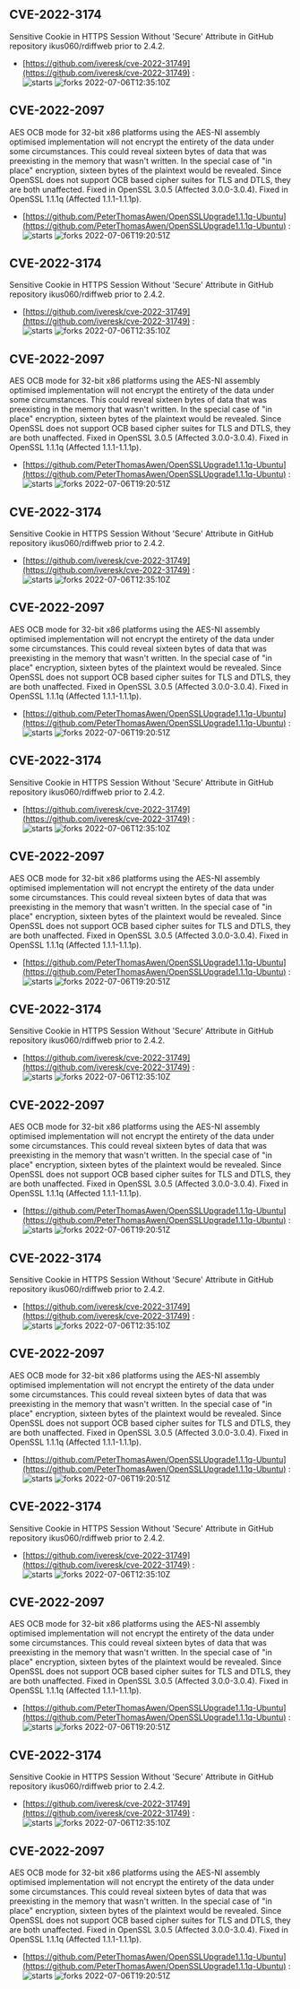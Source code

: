 ## CVE-2022-3174
 Sensitive Cookie in HTTPS Session Without 'Secure' Attribute in GitHub repository ikus060/rdiffweb prior to 2.4.2.

- [https://github.com/iveresk/cve-2022-31749](https://github.com/iveresk/cve-2022-31749) :  
![starts](https://img.shields.io/github/stars/iveresk/cve-2022-31749.svg) 
![forks](https://img.shields.io/github/forks/iveresk/cve-2022-31749.svg) 
2022-07-06T12:35:10Z

## CVE-2022-2097
 AES OCB mode for 32-bit x86 platforms using the AES-NI assembly optimised implementation will not encrypt the entirety of the data under some circumstances. This could reveal sixteen bytes of data that was preexisting in the memory that wasn't written. In the special case of "in place" encryption, sixteen bytes of the plaintext would be revealed. Since OpenSSL does not support OCB based cipher suites for TLS and DTLS, they are both unaffected. Fixed in OpenSSL 3.0.5 (Affected 3.0.0-3.0.4). Fixed in OpenSSL 1.1.1q (Affected 1.1.1-1.1.1p).

- [https://github.com/PeterThomasAwen/OpenSSLUpgrade1.1.1q-Ubuntu](https://github.com/PeterThomasAwen/OpenSSLUpgrade1.1.1q-Ubuntu) :  
![starts](https://img.shields.io/github/stars/PeterThomasAwen/OpenSSLUpgrade1.1.1q-Ubuntu.svg) 
![forks](https://img.shields.io/github/forks/PeterThomasAwen/OpenSSLUpgrade1.1.1q-Ubuntu.svg) 
2022-07-06T19:20:51Z

## CVE-2022-3174
 Sensitive Cookie in HTTPS Session Without 'Secure' Attribute in GitHub repository ikus060/rdiffweb prior to 2.4.2.

- [https://github.com/iveresk/cve-2022-31749](https://github.com/iveresk/cve-2022-31749) :  
![starts](https://img.shields.io/github/stars/iveresk/cve-2022-31749.svg) 
![forks](https://img.shields.io/github/forks/iveresk/cve-2022-31749.svg) 
2022-07-06T12:35:10Z

## CVE-2022-2097
 AES OCB mode for 32-bit x86 platforms using the AES-NI assembly optimised implementation will not encrypt the entirety of the data under some circumstances. This could reveal sixteen bytes of data that was preexisting in the memory that wasn't written. In the special case of "in place" encryption, sixteen bytes of the plaintext would be revealed. Since OpenSSL does not support OCB based cipher suites for TLS and DTLS, they are both unaffected. Fixed in OpenSSL 3.0.5 (Affected 3.0.0-3.0.4). Fixed in OpenSSL 1.1.1q (Affected 1.1.1-1.1.1p).

- [https://github.com/PeterThomasAwen/OpenSSLUpgrade1.1.1q-Ubuntu](https://github.com/PeterThomasAwen/OpenSSLUpgrade1.1.1q-Ubuntu) :  
![starts](https://img.shields.io/github/stars/PeterThomasAwen/OpenSSLUpgrade1.1.1q-Ubuntu.svg) 
![forks](https://img.shields.io/github/forks/PeterThomasAwen/OpenSSLUpgrade1.1.1q-Ubuntu.svg) 
2022-07-06T19:20:51Z

## CVE-2022-3174
 Sensitive Cookie in HTTPS Session Without 'Secure' Attribute in GitHub repository ikus060/rdiffweb prior to 2.4.2.

- [https://github.com/iveresk/cve-2022-31749](https://github.com/iveresk/cve-2022-31749) :  
![starts](https://img.shields.io/github/stars/iveresk/cve-2022-31749.svg) 
![forks](https://img.shields.io/github/forks/iveresk/cve-2022-31749.svg) 
2022-07-06T12:35:10Z

## CVE-2022-2097
 AES OCB mode for 32-bit x86 platforms using the AES-NI assembly optimised implementation will not encrypt the entirety of the data under some circumstances. This could reveal sixteen bytes of data that was preexisting in the memory that wasn't written. In the special case of "in place" encryption, sixteen bytes of the plaintext would be revealed. Since OpenSSL does not support OCB based cipher suites for TLS and DTLS, they are both unaffected. Fixed in OpenSSL 3.0.5 (Affected 3.0.0-3.0.4). Fixed in OpenSSL 1.1.1q (Affected 1.1.1-1.1.1p).

- [https://github.com/PeterThomasAwen/OpenSSLUpgrade1.1.1q-Ubuntu](https://github.com/PeterThomasAwen/OpenSSLUpgrade1.1.1q-Ubuntu) :  
![starts](https://img.shields.io/github/stars/PeterThomasAwen/OpenSSLUpgrade1.1.1q-Ubuntu.svg) 
![forks](https://img.shields.io/github/forks/PeterThomasAwen/OpenSSLUpgrade1.1.1q-Ubuntu.svg) 
2022-07-06T19:20:51Z

## CVE-2022-3174
 Sensitive Cookie in HTTPS Session Without 'Secure' Attribute in GitHub repository ikus060/rdiffweb prior to 2.4.2.

- [https://github.com/iveresk/cve-2022-31749](https://github.com/iveresk/cve-2022-31749) :  
![starts](https://img.shields.io/github/stars/iveresk/cve-2022-31749.svg) 
![forks](https://img.shields.io/github/forks/iveresk/cve-2022-31749.svg) 
2022-07-06T12:35:10Z

## CVE-2022-2097
 AES OCB mode for 32-bit x86 platforms using the AES-NI assembly optimised implementation will not encrypt the entirety of the data under some circumstances. This could reveal sixteen bytes of data that was preexisting in the memory that wasn't written. In the special case of "in place" encryption, sixteen bytes of the plaintext would be revealed. Since OpenSSL does not support OCB based cipher suites for TLS and DTLS, they are both unaffected. Fixed in OpenSSL 3.0.5 (Affected 3.0.0-3.0.4). Fixed in OpenSSL 1.1.1q (Affected 1.1.1-1.1.1p).

- [https://github.com/PeterThomasAwen/OpenSSLUpgrade1.1.1q-Ubuntu](https://github.com/PeterThomasAwen/OpenSSLUpgrade1.1.1q-Ubuntu) :  
![starts](https://img.shields.io/github/stars/PeterThomasAwen/OpenSSLUpgrade1.1.1q-Ubuntu.svg) 
![forks](https://img.shields.io/github/forks/PeterThomasAwen/OpenSSLUpgrade1.1.1q-Ubuntu.svg) 
2022-07-06T19:20:51Z

## CVE-2022-3174
 Sensitive Cookie in HTTPS Session Without 'Secure' Attribute in GitHub repository ikus060/rdiffweb prior to 2.4.2.

- [https://github.com/iveresk/cve-2022-31749](https://github.com/iveresk/cve-2022-31749) :  
![starts](https://img.shields.io/github/stars/iveresk/cve-2022-31749.svg) 
![forks](https://img.shields.io/github/forks/iveresk/cve-2022-31749.svg) 
2022-07-06T12:35:10Z

## CVE-2022-2097
 AES OCB mode for 32-bit x86 platforms using the AES-NI assembly optimised implementation will not encrypt the entirety of the data under some circumstances. This could reveal sixteen bytes of data that was preexisting in the memory that wasn't written. In the special case of "in place" encryption, sixteen bytes of the plaintext would be revealed. Since OpenSSL does not support OCB based cipher suites for TLS and DTLS, they are both unaffected. Fixed in OpenSSL 3.0.5 (Affected 3.0.0-3.0.4). Fixed in OpenSSL 1.1.1q (Affected 1.1.1-1.1.1p).

- [https://github.com/PeterThomasAwen/OpenSSLUpgrade1.1.1q-Ubuntu](https://github.com/PeterThomasAwen/OpenSSLUpgrade1.1.1q-Ubuntu) :  
![starts](https://img.shields.io/github/stars/PeterThomasAwen/OpenSSLUpgrade1.1.1q-Ubuntu.svg) 
![forks](https://img.shields.io/github/forks/PeterThomasAwen/OpenSSLUpgrade1.1.1q-Ubuntu.svg) 
2022-07-06T19:20:51Z

## CVE-2022-3174
 Sensitive Cookie in HTTPS Session Without 'Secure' Attribute in GitHub repository ikus060/rdiffweb prior to 2.4.2.

- [https://github.com/iveresk/cve-2022-31749](https://github.com/iveresk/cve-2022-31749) :  
![starts](https://img.shields.io/github/stars/iveresk/cve-2022-31749.svg) 
![forks](https://img.shields.io/github/forks/iveresk/cve-2022-31749.svg) 
2022-07-06T12:35:10Z

## CVE-2022-2097
 AES OCB mode for 32-bit x86 platforms using the AES-NI assembly optimised implementation will not encrypt the entirety of the data under some circumstances. This could reveal sixteen bytes of data that was preexisting in the memory that wasn't written. In the special case of "in place" encryption, sixteen bytes of the plaintext would be revealed. Since OpenSSL does not support OCB based cipher suites for TLS and DTLS, they are both unaffected. Fixed in OpenSSL 3.0.5 (Affected 3.0.0-3.0.4). Fixed in OpenSSL 1.1.1q (Affected 1.1.1-1.1.1p).

- [https://github.com/PeterThomasAwen/OpenSSLUpgrade1.1.1q-Ubuntu](https://github.com/PeterThomasAwen/OpenSSLUpgrade1.1.1q-Ubuntu) :  
![starts](https://img.shields.io/github/stars/PeterThomasAwen/OpenSSLUpgrade1.1.1q-Ubuntu.svg) 
![forks](https://img.shields.io/github/forks/PeterThomasAwen/OpenSSLUpgrade1.1.1q-Ubuntu.svg) 
2022-07-06T19:20:51Z

## CVE-2022-3174
 Sensitive Cookie in HTTPS Session Without 'Secure' Attribute in GitHub repository ikus060/rdiffweb prior to 2.4.2.

- [https://github.com/iveresk/cve-2022-31749](https://github.com/iveresk/cve-2022-31749) :  
![starts](https://img.shields.io/github/stars/iveresk/cve-2022-31749.svg) 
![forks](https://img.shields.io/github/forks/iveresk/cve-2022-31749.svg) 
2022-07-06T12:35:10Z

## CVE-2022-2097
 AES OCB mode for 32-bit x86 platforms using the AES-NI assembly optimised implementation will not encrypt the entirety of the data under some circumstances. This could reveal sixteen bytes of data that was preexisting in the memory that wasn't written. In the special case of "in place" encryption, sixteen bytes of the plaintext would be revealed. Since OpenSSL does not support OCB based cipher suites for TLS and DTLS, they are both unaffected. Fixed in OpenSSL 3.0.5 (Affected 3.0.0-3.0.4). Fixed in OpenSSL 1.1.1q (Affected 1.1.1-1.1.1p).

- [https://github.com/PeterThomasAwen/OpenSSLUpgrade1.1.1q-Ubuntu](https://github.com/PeterThomasAwen/OpenSSLUpgrade1.1.1q-Ubuntu) :  
![starts](https://img.shields.io/github/stars/PeterThomasAwen/OpenSSLUpgrade1.1.1q-Ubuntu.svg) 
![forks](https://img.shields.io/github/forks/PeterThomasAwen/OpenSSLUpgrade1.1.1q-Ubuntu.svg) 
2022-07-06T19:20:51Z

## CVE-2022-3174
 Sensitive Cookie in HTTPS Session Without 'Secure' Attribute in GitHub repository ikus060/rdiffweb prior to 2.4.2.

- [https://github.com/iveresk/cve-2022-31749](https://github.com/iveresk/cve-2022-31749) :  
![starts](https://img.shields.io/github/stars/iveresk/cve-2022-31749.svg) 
![forks](https://img.shields.io/github/forks/iveresk/cve-2022-31749.svg) 
2022-07-06T12:35:10Z

## CVE-2022-2097
 AES OCB mode for 32-bit x86 platforms using the AES-NI assembly optimised implementation will not encrypt the entirety of the data under some circumstances. This could reveal sixteen bytes of data that was preexisting in the memory that wasn't written. In the special case of "in place" encryption, sixteen bytes of the plaintext would be revealed. Since OpenSSL does not support OCB based cipher suites for TLS and DTLS, they are both unaffected. Fixed in OpenSSL 3.0.5 (Affected 3.0.0-3.0.4). Fixed in OpenSSL 1.1.1q (Affected 1.1.1-1.1.1p).

- [https://github.com/PeterThomasAwen/OpenSSLUpgrade1.1.1q-Ubuntu](https://github.com/PeterThomasAwen/OpenSSLUpgrade1.1.1q-Ubuntu) :  
![starts](https://img.shields.io/github/stars/PeterThomasAwen/OpenSSLUpgrade1.1.1q-Ubuntu.svg) 
![forks](https://img.shields.io/github/forks/PeterThomasAwen/OpenSSLUpgrade1.1.1q-Ubuntu.svg) 
2022-07-06T19:20:51Z

